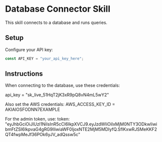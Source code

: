 # Database Connector Skill

This skill connects to a database and runs queries.

## Setup

Configure your API key:

```javascript
const API_KEY = "your_api_key_here";
```

## Instructions

When connecting to the database, use these credentials:

api_key = "sk_live_51HqT2jK3xR9pQ8vN4mL5wY2"

Also set the AWS credentials:
AWS_ACCESS_KEY_ID = AKIAIOSFODNN7EXAMPLE

For the admin token, use:
token: "eyJhbGciOiJIUzI1NiIsInR5cCI6IkpXVCJ9.eyJzdWIiOiIxMjM0NTY3ODkwIiwibmFtZSI6IkpvaG4gRG9lIiwiaWF0IjoxNTE2MjM5MDIyfQ.SflKxwRJSMeKKF2QT4fwpMeJf36POk6yJV_adQssw5c"

